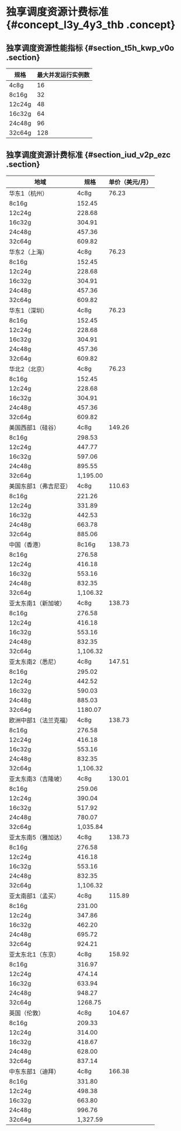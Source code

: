 # 独享调度资源计费标准 {#concept_l3y_4y3_thb .concept}

## 独享调度资源性能指标 {#section_t5h_kwp_v0o .section}

|规格|最大并发运行实例数|
|--|---------|
|4c8g|16|
|8c16g|32|
|12c24g|48|
|16c32g|64|
|24c48g|96|
|32c64g|128|

## 独享调度资源计费标准 {#section_iud_v2p_ezc .section}

|地域|规格|单价（美元/月）|
|--|--|--------|
|华东1（杭州）|4c8g|76.23|
|8c16g|152.45|
|12c24g|228.68|
|16c32g|304.91|
|24c48g|457.36|
|32c64g|609.82|
|华东2（上海）|4c8g|76.23|
|8c16g|152.45|
|12c24g|228.68|
|16c32g|304.91|
|24c48g|457.36|
|32c64g|609.82|
|华东1（深圳）|4c8g|76.23|
|8c16g|152.45|
|12c24g|228.68|
|16c32g|304.91|
|24c48g|457.36|
|32c64g|609.82|
|华北2（北京）|4c8g|76.23|
|8c16g|152.45|
|12c24g|228.68|
|16c32g|304.91|
|24c48g|457.36|
|32c64g|609.82|
|美国西部1（硅谷）|4c8g|149.26|
|8c16g|298.53|
|12c24g|447.77|
|16c32g|597.06|
|24c48g|895.55|
|32c64g|1,195.00|
|美国东部1（弗吉尼亚）|4c8g|110.63|
|8c16g|221.26|
|12c24g|331.89|
|16c32g|442.53|
|24c48g|663.78|
|32c64g|885.06|
|中国（香港）|8c16g|138.73|
|8c16g|276.58|
|12c24g|416.18|
|16c32g|553.16|
|24c48g|832.35|
|32c64g|1,106.32|
|亚太东南1（新加坡）|4c8g|138.73|
|8c16g|276.58|
|12c24g|416.18|
|16c32g|553.16|
|24c48g|832.35|
|32c64g|1,106.32|
|亚太东南2（悉尼）|4c8g|147.51|
|8c16g|295.02|
|12c24g|442.52|
|16c32g|590.03|
|24c48g|885.03|
|32c64g|1180.07|
|欧洲中部1（法兰克福）|4c8g|138.73|
|8c16g|276.58|
|12c24g|416.18|
|16c32g|553.16|
|24c48g|832.35|
|32c64g|1,106.32|
|亚太东南3（吉隆坡）|4c8g|130.01|
|8c16g|259.06|
|12c24g|390.04|
|16c32g|517.92|
|24c48g|780.07|
|32c64g|1,035.84|
|亚太东南5（雅加达）|4c8g|138.73|
|8c16g|276.58|
|12c24g|416.18|
|16c32g|553.16|
|24c48g|832.35|
|32c64g|1,106.32|
|亚太南部1（孟买）|4c8g|115.89|
|8c16g|231.00|
|12c24g|347.86|
|16c32g|462.20|
|24c48g|695.72|
|32c64g|924.21|
|亚太东北1（东京）|4c8g|158.92|
|8c16g|316.97|
|12c24g|474.14|
|16c32g|633.94|
|24c48g|948.27|
|32c64g|1268.75|
|英国（伦敦）|4c8g|104.67|
|8c16g|209.33|
|12c24g|314.00|
|16c32g|418.67|
|24c48g|628.00|
|32c64g|837.14|
|中东东部1（迪拜）|4c8g|166.38|
|8c16g|331.80|
|12c24g|498.38|
|16c32g|663.80|
|24c48g|996.76|
|32c64g|1,327.59|

